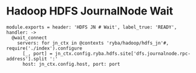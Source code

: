 
# Hadoop HDFS JournalNode Wait

    module.exports = header: 'HDFS JN # Wait', label_true: 'READY', handler: ->
      @wait_connect
        servers: for jn_ctx in @contexts 'ryba/hadoop/hdfs_jn'#, require('./index').configure
          [_, port] = jn_ctx.config.ryba.hdfs.site['dfs.journalnode.rpc-address'].split ':'
          host: jn_ctx.config.host, port: port
